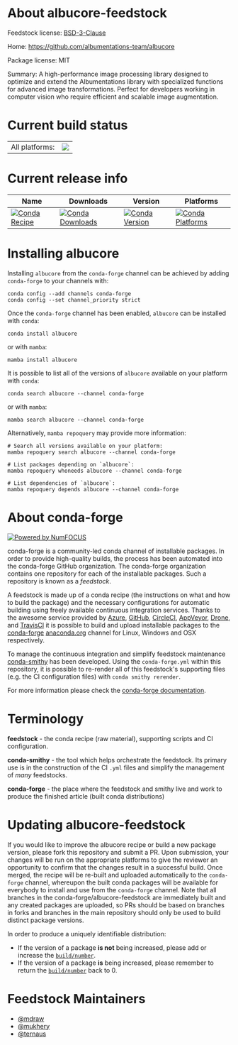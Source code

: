 About albucore-feedstock
========================

Feedstock license: [BSD-3-Clause](https://github.com/conda-forge/albucore-feedstock/blob/main/LICENSE.txt)

Home: https://github.com/albumentations-team/albucore

Package license: MIT

Summary: A high-performance image processing library designed to optimize and extend the Albumentations library with specialized functions for advanced image transformations. Perfect for developers working in computer vision who require efficient and scalable image augmentation.

Current build status
====================


<table><tr><td>All platforms:</td>
    <td>
      <a href="https://dev.azure.com/conda-forge/feedstock-builds/_build/latest?definitionId=22669&branchName=main">
        <img src="https://dev.azure.com/conda-forge/feedstock-builds/_apis/build/status/albucore-feedstock?branchName=main">
      </a>
    </td>
  </tr>
</table>

Current release info
====================

| Name | Downloads | Version | Platforms |
| --- | --- | --- | --- |
| [![Conda Recipe](https://img.shields.io/badge/recipe-albucore-green.svg)](https://anaconda.org/conda-forge/albucore) | [![Conda Downloads](https://img.shields.io/conda/dn/conda-forge/albucore.svg)](https://anaconda.org/conda-forge/albucore) | [![Conda Version](https://img.shields.io/conda/vn/conda-forge/albucore.svg)](https://anaconda.org/conda-forge/albucore) | [![Conda Platforms](https://img.shields.io/conda/pn/conda-forge/albucore.svg)](https://anaconda.org/conda-forge/albucore) |

Installing albucore
===================

Installing `albucore` from the `conda-forge` channel can be achieved by adding `conda-forge` to your channels with:

```
conda config --add channels conda-forge
conda config --set channel_priority strict
```

Once the `conda-forge` channel has been enabled, `albucore` can be installed with `conda`:

```
conda install albucore
```

or with `mamba`:

```
mamba install albucore
```

It is possible to list all of the versions of `albucore` available on your platform with `conda`:

```
conda search albucore --channel conda-forge
```

or with `mamba`:

```
mamba search albucore --channel conda-forge
```

Alternatively, `mamba repoquery` may provide more information:

```
# Search all versions available on your platform:
mamba repoquery search albucore --channel conda-forge

# List packages depending on `albucore`:
mamba repoquery whoneeds albucore --channel conda-forge

# List dependencies of `albucore`:
mamba repoquery depends albucore --channel conda-forge
```


About conda-forge
=================

[![Powered by
NumFOCUS](https://img.shields.io/badge/powered%20by-NumFOCUS-orange.svg?style=flat&colorA=E1523D&colorB=007D8A)](https://numfocus.org)

conda-forge is a community-led conda channel of installable packages.
In order to provide high-quality builds, the process has been automated into the
conda-forge GitHub organization. The conda-forge organization contains one repository
for each of the installable packages. Such a repository is known as a *feedstock*.

A feedstock is made up of a conda recipe (the instructions on what and how to build
the package) and the necessary configurations for automatic building using freely
available continuous integration services. Thanks to the awesome service provided by
[Azure](https://azure.microsoft.com/en-us/services/devops/), [GitHub](https://github.com/),
[CircleCI](https://circleci.com/), [AppVeyor](https://www.appveyor.com/),
[Drone](https://cloud.drone.io/welcome), and [TravisCI](https://travis-ci.com/)
it is possible to build and upload installable packages to the
[conda-forge](https://anaconda.org/conda-forge) [anaconda.org](https://anaconda.org/)
channel for Linux, Windows and OSX respectively.

To manage the continuous integration and simplify feedstock maintenance
[conda-smithy](https://github.com/conda-forge/conda-smithy) has been developed.
Using the ``conda-forge.yml`` within this repository, it is possible to re-render all of
this feedstock's supporting files (e.g. the CI configuration files) with ``conda smithy rerender``.

For more information please check the [conda-forge documentation](https://conda-forge.org/docs/).

Terminology
===========

**feedstock** - the conda recipe (raw material), supporting scripts and CI configuration.

**conda-smithy** - the tool which helps orchestrate the feedstock.
                   Its primary use is in the construction of the CI ``.yml`` files
                   and simplify the management of *many* feedstocks.

**conda-forge** - the place where the feedstock and smithy live and work to
                  produce the finished article (built conda distributions)


Updating albucore-feedstock
===========================

If you would like to improve the albucore recipe or build a new
package version, please fork this repository and submit a PR. Upon submission,
your changes will be run on the appropriate platforms to give the reviewer an
opportunity to confirm that the changes result in a successful build. Once
merged, the recipe will be re-built and uploaded automatically to the
`conda-forge` channel, whereupon the built conda packages will be available for
everybody to install and use from the `conda-forge` channel.
Note that all branches in the conda-forge/albucore-feedstock are
immediately built and any created packages are uploaded, so PRs should be based
on branches in forks and branches in the main repository should only be used to
build distinct package versions.

In order to produce a uniquely identifiable distribution:
 * If the version of a package **is not** being increased, please add or increase
   the [``build/number``](https://docs.conda.io/projects/conda-build/en/latest/resources/define-metadata.html#build-number-and-string).
 * If the version of a package **is** being increased, please remember to return
   the [``build/number``](https://docs.conda.io/projects/conda-build/en/latest/resources/define-metadata.html#build-number-and-string)
   back to 0.

Feedstock Maintainers
=====================

* [@mdraw](https://github.com/mdraw/)
* [@mukhery](https://github.com/mukhery/)
* [@ternaus](https://github.com/ternaus/)

